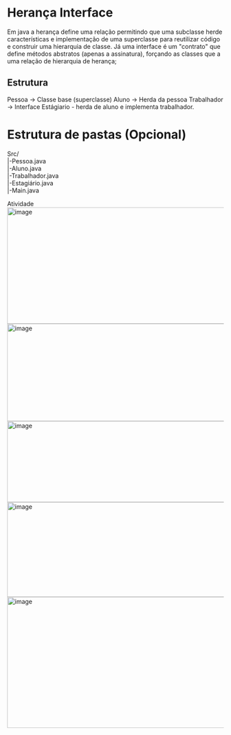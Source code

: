 # Herança Interface

Em java a herança define uma relação permitindo que uma subclasse herde características e implementação de uma superclasse para reutilizar código e construir uma hierarquia de classe. Já uma interface é um "contrato" que define métodos abstratos (apenas a assinatura), forçando as classes que a uma relação de hierarquia de herança;

## Estrutura

Pessoa -> Classe base (superclasse)
Aluno -> Herda da pessoa
Trabalhador -> Interface
Estágiario - herda de aluno e implementa trabalhador.

# Estrutura de pastas (Opcional)

Src/<br>
|-Pessoa.java<br>
|-Aluno.java<br>
|-Trabalhador.java<br>
|-Estagiário.java<br>
|-Main.java<br>

Atividade
<img width="668" height="270" alt="image" src="https://github.com/user-attachments/assets/1d7fd154-6628-43ed-8427-fa4ba699dfdd" />
<img width="680" height="226" alt="image" src="https://github.com/user-attachments/assets/888f1c21-9a74-4523-93e6-e2dd1127c38c" />
<img width="600" height="188" alt="image" src="https://github.com/user-attachments/assets/29a96d3c-3087-40d6-8d33-e95ec0e1da56" />
<img width="630" height="220" alt="image" src="https://github.com/user-attachments/assets/b667a293-a627-44dc-b341-0099bf621a24" />
<img width="662" height="304" alt="image" src="https://github.com/user-attachments/assets/ac19c4a6-f056-446a-b253-84d29517d8d8" />


